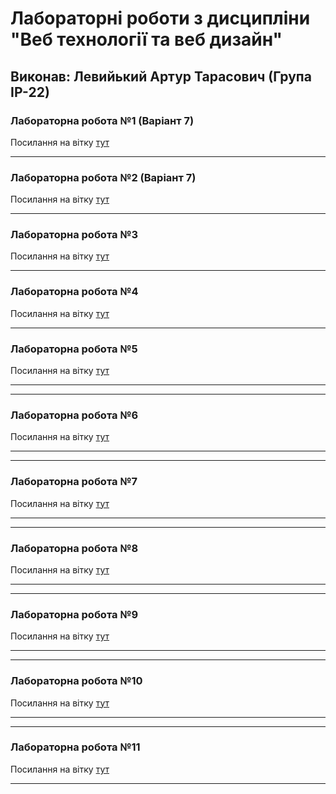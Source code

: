 # Лабораторні роботи з дисципліни "Веб технології та веб дизайн"

## Виконав: Левийький Артур Тарасович (Група ІР-22)

### Лабораторна робота №1 (Варіант 7)
Посилання на вітку [тут]([https://google.com](https://github.com/arturlevickij/web_labs/tree/Lab_1))

***
### Лабораторна робота №2 (Варіант 7)
Посилання на вітку [тут]([https://google.com](https://github.com/arturlevickij/web_labs/tree/Lab_2))

***
### Лабораторна робота №3
Посилання на вітку [тут]([https://google.com](https://github.com/arturlevickij/web_labs/tree/Lab_3))

***

### Лабораторна робота №4
Посилання на вітку [тут]([https://google.com](https://github.com/arturlevickij/web_labs/tree/Lab_4))

***
### Лабораторна робота №5
Посилання на вітку [тут]([https://google.com](https://github.com/arturlevickij/web_labs/tree/Lab_5))

***

***
### Лабораторна робота №6
Посилання на вітку [тут]([https://google.com](https://github.com/arturlevickij/web_labs/tree/Lab_6))

***

***
### Лабораторна робота №7
Посилання на вітку [тут]([https://google.com](https://github.com/arturlevickij/web_labs/tree/Lab_7))

***

***
### Лабораторна робота №8
Посилання на вітку [тут]([https://google.com](https://github.com/arturlevickij/web_labs/tree/Lab_8))

***

***
### Лабораторна робота №9
Посилання на вітку [тут]([https://google.com](https://github.com/arturlevickij/web_labs/tree/Lab_9))

***

***
### Лабораторна робота №10
Посилання на вітку [тут]([https://google.com](https://github.com/arturlevickij/web_labs/tree/Lab_10))

***

***
### Лабораторна робота №11
Посилання на вітку [тут]([https://google.com](https://github.com/arturlevickij/web_labs/tree/Lab_11))

***

